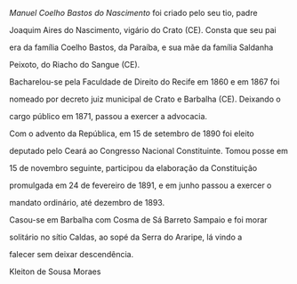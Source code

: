 

*Manuel Coelho Bastos do Nascimento* foi criado pelo seu tio, padre

Joaquim Aires do Nascimento, vigário do Crato (CE). Consta que seu pai

era da família Coelho Bastos, da Paraíba, e sua mãe da família Saldanha

Peixoto, do Riacho do Sangue (CE).



Bacharelou-se pela Faculdade de Direito do Recife em 1860 e em 1867 foi

nomeado por decreto juiz municipal de Crato e Barbalha (CE). Deixando o

cargo público em 1871, passou a exercer a advocacia.



Com o advento da República, em 15 de setembro de 1890 foi eleito

deputado pelo Ceará ao Congresso Nacional Constituinte. Tomou posse em

15 de novembro seguinte, participou da elaboração da Constituição

promulgada em 24 de fevereiro de 1891, e em junho passou a exercer o

mandato ordinário, até dezembro de 1893.



Casou-se em Barbalha com Cosma de Sá Barreto Sampaio e foi morar

solitário no sítio Caldas, ao sopé da Serra do Araripe, lá vindo a

falecer sem deixar descendência.



Kleiton de Sousa Moraes



